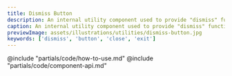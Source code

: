 ```yaml
---
title: Dismiss Button
description: An internal utility component used to provide "dismiss" functionality in other components.
caption: An internal utility component used to provide "dismiss" functionality in other components.
previewImage: assets/illustrations/utilities/dismiss-button.jpg
keywords: ['dismiss', 'button', 'close', 'exit']
---
```


<section data-tab="Code">
  @include "partials/code/how-to-use.md"
  @include "partials/code/component-api.md"
  <!-- @include "partials/code/showcase.md" -->
</section>

